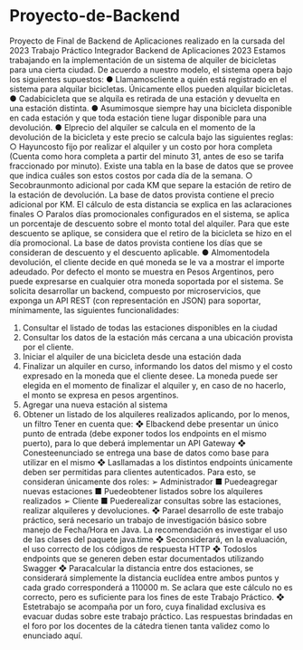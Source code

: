 # Proyecto-de-Backend
Proyecto de Final de Backend de Aplicaciones realizado en la cursada del 2023
Trabajo Práctico Integrador
 Backend de Aplicaciones 2023
 Estamos trabajando en la implementación de un sistema de alquiler de bicicletas para una
 cierta ciudad. De acuerdo a nuestro modelo, el sistema opera bajo los siguientes supuestos:
 ● Llamamoscliente a quién está registrado en el sistema para alquilar bicicletas.
 Únicamente ellos pueden alquilar bicicletas.
 ● Cadabicicleta que se alquila es retirada de una estación y devuelta en una estación
 distinta.
 ● Asumimosque siempre hay una bicicleta disponible en cada estación y que toda
 estación tiene lugar disponible para una devolución.
 ● Elprecio del alquiler se calcula en el momento de la devolución de la bicicleta y este
 precio se calcula bajo las siguientes reglas:
 ○ Hayuncosto fijo por realizar el alquiler y un costo por hora completa (Cuenta
 como hora completa a partir del minuto 31, antes de eso se tarifa fraccionado
 por minuto). Existe una tabla en la base de datos que se provee que indica
 cuáles son estos costos por cada día de la semana.
 ○ Secobraunmonto adicional por cada KM que separe la estación de retiro de
 la estación de devolución. La base de datos provista contiene el precio
 adicional por KM. El cálculo de esta distancia se explica en las aclaraciones
 finales
 ○ Paralos días promocionales configurados en el sistema, se aplica un
 porcentaje de descuento sobre el monto total del alquiler. Para que este
 descuento se aplique, se considera que el retiro de la bicicleta se hizo en el
 día promocional. La base de datos provista contiene los días que se
 consideran de descuento y el descuento aplicable.
 ● Almomentodela devolución, el cliente decide en qué moneda se le va a mostrar el
 importe adeudado. Por defecto el monto se muestra en Pesos Argentinos, pero
 puede expresarse en cualquier otra moneda soportada por el sistema.
 Se solicita desarrollar un backend, compuesto por microservicios, que exponga un API
 REST (con representación en JSON) para soportar, mínimamente, las siguientes
 funcionalidades:
 1. Consultar el listado de todas las estaciones disponibles en la ciudad
 2. Consultar los datos de la estación más cercana a una ubicación provista por el
 cliente.
 3. Iniciar el alquiler de una bicicleta desde una estación dada
 4. Finalizar un alquiler en curso, informando los datos del mismo y el costo expresado
 en la moneda que el cliente desee. La moneda puede ser elegida en el momento de
finalizar el alquiler y, en caso de no hacerlo, el monto se expresa en pesos
 argentinos.
 5. Agregar una nueva estación al sistema
 6. Obtener un listado de los alquileres realizados aplicando, por lo menos, un filtro
 Tener en cuenta que:
 ❖ Elbackend debe presentar un único punto de entrada (debe exponer todos los
 endpoints en el mismo puerto), para lo que deberá implementar un API Gateway
 ❖ Conesteenunciado se entrega una base de datos como base para utilizar en el
 mismo
 ❖ Lasllamadas a los distintos endpoints únicamente deben ser permitidas para
 clientes autenticados. Para esto, se consideran únicamente dos roles:
 ➢ Administrador
 ■ Puedeagregar nuevas estaciones
 ■ Puedeobtener listados sobre los alquileres realizados
 ➢ Cliente
 ■ Puederealizar consultas sobre las estaciones, realizar alquileres y
 devoluciones.
 ❖ Parael desarrollo de este trabajo práctico, será necesario un trabajo de
 investigación básico sobre manejo de Fecha/Hora en Java. La recomendación es
 investigar el uso de las clases del paquete java.time
 ❖ Seconsiderará, en la evaluación, el uso correcto de los códigos de respuesta HTTP
 ❖ Todoslos endpoints que se generen deben estar documentados utilizando Swagger
 ❖ Paracalcular la distancia entre dos estaciones, se considerará simplemente la
 distancia euclídea entre ambos puntos y cada grado corresponderá a 110000 m. Se
 aclara que este cálculo no es correcto, pero es suficiente para los fines de este
 Trabajo Práctico.
 ❖ Estetrabajo se acompaña por un foro, cuya finalidad exclusiva es evacuar dudas
 sobre este trabajo práctico. Las respuestas brindadas en el foro por los docentes de
 la cátedra tienen tanta validez como lo enunciado aquí.
